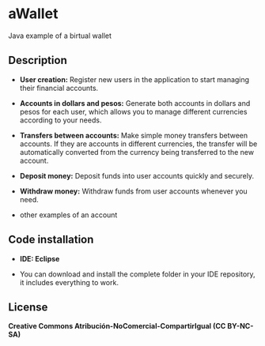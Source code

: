 # aWallet
Java example of a birtual wallet

## Description

- **User creation:** Register new users in the application to start managing their financial accounts.

- **Accounts in dollars and pesos:** Generate both accounts in dollars and pesos for each user, which allows you to manage different currencies according to your needs.

- **Transfers between accounts:** Make simple money transfers between accounts. If they are accounts in different currencies, the transfer will be automatically converted from the currency being transferred to the new account.

- **Deposit money:** Deposit funds into user accounts quickly and securely.

- **Withdraw money:** Withdraw funds from user accounts whenever you need.

- other examples of an account

## Code installation
- **IDE: Eclipse**

- You can download and install the complete folder in your IDE repository, it includes everything to work.

## License

**Creative Commons Atribución-NoComercial-CompartirIgual (CC BY-NC-SA)**
